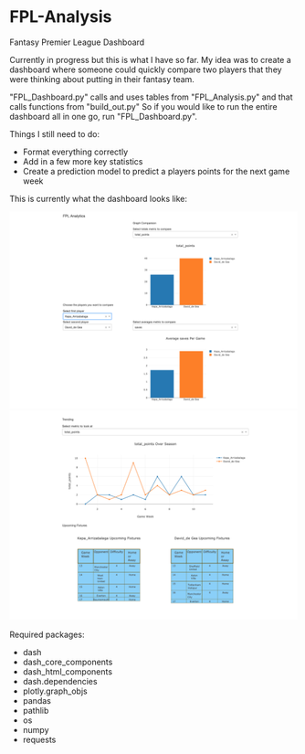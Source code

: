 # FPL-Analysis
Fantasy Premier League Dashboard

Currently in progress but this is what I have so far. My idea was to create a dashboard where someone could quickly compare two players that they were thinking about putting in their fantasy team.

"FPL_Dashboard.py" calls and uses tables from "FPL_Analysis.py" and that calls functions from "build_out.py"
So if you would like to run the entire dashboard all in one go, run "FPL_Dashboard.py".

Things I still need to do: 
- Format everything correctly
- Add in a few more key statistics
- Create a prediction model to predict a players points for the next game week


This is currently what the dashboard looks like:

![alt text](https://github.com/ksauln/FPL-Analysis/blob/master/Dashboard1.png)
![alt text](https://github.com/ksauln/FPL-Analysis/blob/master/Dashboard2.png)




Required packages:
- dash
- dash_core_components
- dash_html_components
- dash.dependencies
- plotly.graph_objs
- pandas
- pathlib
- os
- numpy
- requests
